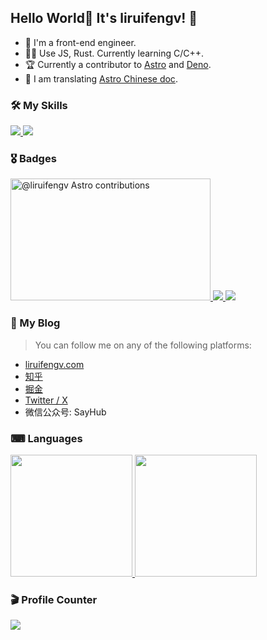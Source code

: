 ## Hello World🎉 It's liruifengv! 👋

- 👨 I'm a front-end engineer.
- 👨‍💻 Use JS, Rust. Currently learning C/C++.
- 🏆 Currently a contributor to [Astro](https://github.com/withastro) and [Deno](https://github.com/denoland). 
- 🚀 I am translating [Astro Chinese doc](https://docs.astro.build/zh-cn/getting-started/).

### 🛠 My Skills

<a href="https://sayhub.me#gh-light-mode-only">
  <img src="https://skillicons.dev/icons?i=html,css,js,ts,rust,c,deno,nodejs,react,vue,astro,svelte,nextjs,tauri,electron,express,actix,tailwind,vite,webpack,rollupjs,git,linux,md,vim,vscode,postgres,nginx,github,vercel&theme=light" />
</a>

<a href="https://sayhub.me#gh-dark-mode-only">
  <img src="https://skillicons.dev/icons?i=html,css,js,ts,rust,c,deno,nodejs,react,vue,astro,svelte,nextjs,tauri,electron,express,actix,tailwind,vite,webpack,rollupjs,git,linux,md,vim,vscode,postgres,nginx,github,vercel&theme=dark" />
</a>

### 🎖 Badges

<a href="https://astro.badg.es/contributor/liruifengv/">
  <img src="https://astro.badg.es/v2/contributor/liruifengv.svg" alt="@liruifengv Astro contributions" width="320" height="195">
</a>
<a href="https://github.com/liruifengv#gh-dark-mode-only">
  <img src="https://github-readme-stats-one-mu-82.vercel.app/api?username=liruifengv&show_icons=true&theme=vue-dark&border_color=42b973#gh-dark-mode-only" />
</a>
<a href="https://github.com/liruifengv#gh-light-mode-only">
  <img src="https://github-readme-stats-one-mu-82.vercel.app/api?username=liruifengv&show_icons=true&icon_color=805AD5&text_color=718096&bg_color=ffffff#gh-light-mode-only" />
</a>

### 📖 My Blog
> You can follow me on any of the following platforms:
- <a href="https://liruifengv.com">liruifengv.com</a>
- <a href="https://www.zhihu.com/people/liruifengv">知乎</a>
- <a href="https://juejin.cn/user/237150239994471">掘金</a>
- <a href="https://twitter.com/liruifengv">Twitter / X</a>
- 微信公众号: SayHub

### ⌨ Languages
<a href="https://github.com/liruifengv#gh-light-mode-only">
  <img height="195" src="https://github-readme-stats-one-mu-82.vercel.app/api/top-langs/?username=liruifengv&layout=compact&langs_count=8&bg_color=ffffff#gh-light-mode-only"">
</a>

<a href="https://github.com/liruifengv#gh-dark-mode-only">
  <img height="195" src="https://github-readme-stats-one-mu-82.vercel.app/api/top-langs/?username=liruifengv&layout=compact&langs_count=8&bg_color=233140&border_color=42b973&theme=vue-dark#gh-dark-mode-only"">
</a>

### 🎬 Profile Counter
![](https://profile-counter.glitch.me/liruifengv/count.svg)




